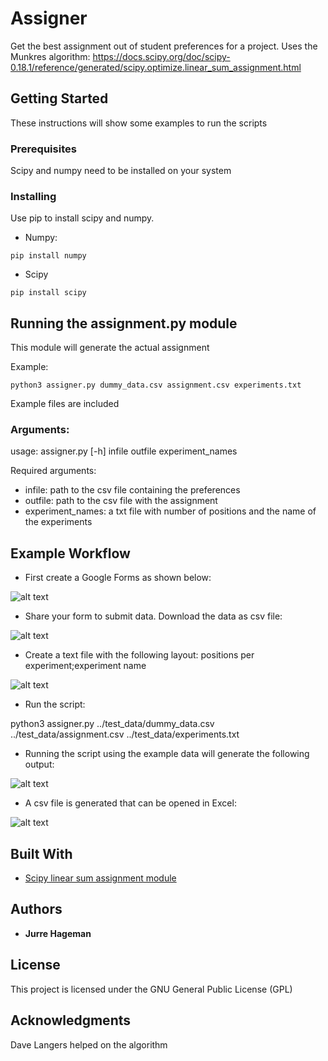 # Assigner

Get the best assignment out of student preferences for a project.
Uses the Munkres algorithm:
https://docs.scipy.org/doc/scipy-0.18.1/reference/generated/scipy.optimize.linear_sum_assignment.html

## Getting Started

These instructions will show some examples to run the scripts

### Prerequisites

Scipy and numpy need to be installed on your system


### Installing

Use pip to install scipy and numpy.
- Numpy:

```
pip install numpy
```

- Scipy

```
pip install scipy
```

## Running the assignment.py module

This module will generate the actual assignment

Example:
```
python3 assigner.py dummy_data.csv assignment.csv experiments.txt
```

Example files are included

### Arguments:
usage: assigner.py [-h] infile outfile experiment_names

Required arguments:
- infile: path to the csv file containing the preferences
- outfile: path to the csv file with the assignment
- experiment_names: a txt file with number of positions and the name of the experiments


## Example Workflow

- First create a Google Forms as shown below:

![alt text](https://github.com/jurrehageman/assigner-forms/blob/master/images/form.png "Google Form setup")

- Share your form to submit data. Download the data as csv file:

![alt text](https://github.com/jurrehageman/assigner-forms/blob/master/images/download_csv.png "Download csv file")

- Create a text file with the following layout: positions per experiment;experiment name

![alt text](https://github.com/jurrehageman/assigner-forms/blob/master/images/experiments_names.png "Experiment names")

- Run the script:

python3 assigner.py ../test_data/dummy_data.csv ../test_data/assignment.csv ../test_data/experiments.txt

- Running the script using the example data will generate the following output:

![alt text](https://github.com/jurrehageman/assigner-forms/blob/master/images/terminal_output.png "Terminal Output")

- A csv file is generated that can be opened in Excel:

![alt text](https://github.com/jurrehageman/assigner-forms/blob/master/images/excel_screenshot.png "cvs file opened in Excel")

## Built With

* [Scipy linear sum assignment module](https://docs.scipy.org/doc/scipy-0.18.1/reference/generated/scipy.optimize.linear_sum_assignment.html)


## Authors

* **Jurre Hageman** 

## License

This project is licensed under the GNU General Public License (GPL)

## Acknowledgments

Dave Langers helped on the algorithm